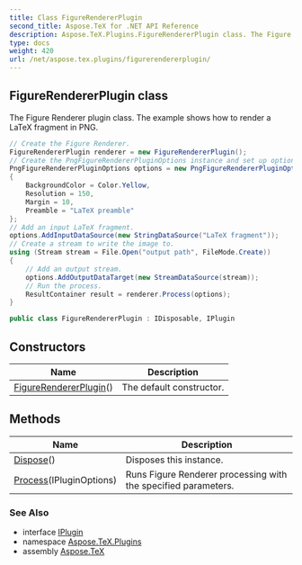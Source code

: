 ```yaml
---
title: Class FigureRendererPlugin
second_title: Aspose.TeX for .NET API Reference
description: Aspose.TeX.Plugins.FigureRendererPlugin class. The Figure Renderer plugin class.  The example shows how to render a LaTeX fragment in PNG
type: docs
weight: 420
url: /net/aspose.tex.plugins/figurerendererplugin/
---
```

## FigureRendererPlugin class

The Figure Renderer plugin class.  The example shows how to render a LaTeX fragment in PNG.

```csharp
// Create the Figure Renderer.
FigureRendererPlugin renderer = new FigureRendererPlugin();
// Create the PngFigureRendererPluginOptions instance and set up options.
PngFigureRendererPluginOptions options = new PngFigureRendererPluginOptions()
{
    BackgroundColor = Color.Yellow,
    Resolution = 150,
    Margin = 10,
    Preamble = "LaTeX preamble"
};
// Add an input LaTeX fragment.
options.AddInputDataSource(new StringDataSource("LaTeX fragment"));
// Create a stream to write the image to.
using (Stream stream = File.Open("output path", FileMode.Create))
{
    // Add an output stream.
    options.AddOutputDataTarget(new StreamDataSource(stream));
    // Run the process.
    ResultContainer result = renderer.Process(options);
}
```

```csharp
public class FigureRendererPlugin : IDisposable, IPlugin
```

## Constructors

| Name | Description |
| --- | --- |
| [FigureRendererPlugin](figurerendererplugin/)() | The default constructor. |

## Methods

| Name | Description |
| --- | --- |
| [Dispose](../../aspose.tex.plugins/figurerendererplugin/dispose/)() | Disposes this instance. |
| [Process](../../aspose.tex.plugins/figurerendererplugin/process/)(IPluginOptions) | Runs Figure Renderer processing with the specified parameters. |

### See Also

* interface [IPlugin](../iplugin/)
* namespace [Aspose.TeX.Plugins](../../aspose.tex.plugins/)
* assembly [Aspose.TeX](../../)


